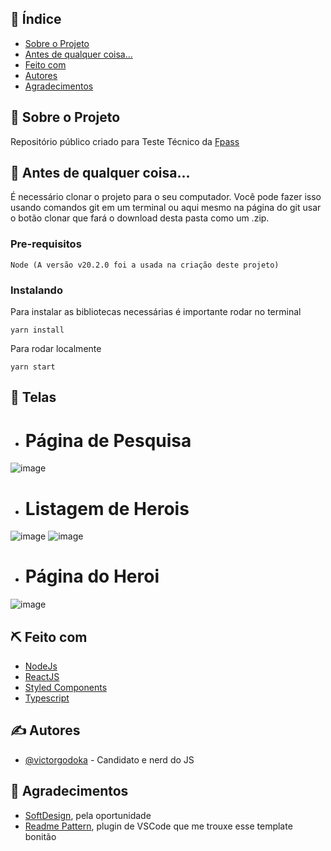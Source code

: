 ## 📝 Índice

- [Sobre o Projeto](#about)
- [Antes de qualquer coisa...](#getting_started)
- [Feito com](#built_using)
- [Autores](#authors)
- [Agradecimentos](#acknowledgement)

## 🧐 Sobre o Projeto <a name = "about"></a>

Repositório público criado para Teste Técnico da <a href="https://github.com/holding-fpass/challenge-frontend-fpass/" target="_blank">Fpass</a>

## 🏁 Antes de qualquer coisa... <a name = "getting_started"></a>

É necessário clonar o projeto para o seu computador. Você pode fazer isso usando comandos git em um terminal ou aqui mesmo na página do git usar o botão clonar que fará o download desta pasta como um .zip.

### Pre-requisitos

```
Node (A versão v20.2.0 foi a usada na criação deste projeto)
```

### Instalando

Para instalar as bibliotecas necessárias é importante rodar no terminal

```
yarn install
```

Para rodar localmente
```
yarn start
```

## 🔗 Telas <a name = "telas"></a>

- # Página de Pesquisa
![image](https://github.com/victorgodoka/challenge-frontend-fpass/assets/26755399/50bf7309-400f-4a81-b8f8-33f98d05ee35)


- # Listagem de Herois
![image](https://github.com/victorgodoka/challenge-frontend-fpass/assets/26755399/a91ee2f8-fcdf-479d-95ce-e9699071beb5)
![image](https://github.com/victorgodoka/challenge-frontend-fpass/assets/26755399/56800042-f7fe-41b2-9fd4-2c2d2ab59186)

- # Página do Heroi
![image](https://github.com/victorgodoka/challenge-frontend-fpass/assets/26755399/d3f53404-e02b-4331-b875-e6d0c0d167b0)


## ⛏️ Feito com <a name = "built_using"></a>

- [NodeJs](https://nodejs.org/en/)
- [ReactJS](https://react.dev/)
- [Styled Components](https://styled-components.com/)
- [Typescript](https://www.typescriptlang.org/)

## ✍️ Autores <a name = "authors"></a>
- [@victorgodoka](https://github.com/victorgodoka) - Candidato e nerd do JS

## 🎉 Agradecimentos <a name = "acknowledgement"></a>

- [SoftDesign](https://fpass.com.br/), pela oportunidade
- [Readme Pattern](https://marketplace.visualstudio.com/items?itemName=thomascsd.vscode-readme-pattern), plugin de VSCode que me trouxe esse template bonitão
